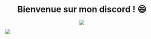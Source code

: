 <h1 align="center">Bienvenue sur mon discord ! 😄</h1>

<p align="center">
  <img src="https://github-readme-stats.vercel.app/api?username=GaetanOff&show_icons=true&count_private=true&hide_title=true" />
</p>

<a href="https://github.com/GaetanOff">
  <img src="https://github-readme-stats.vercel.app/api/top-langs/?username=GaetanOff&layout=compact" />
</a>

<!--
**GaetanOff/GaetanOff** is a ✨ _special_ ✨ repository because its `README.md` (this file) appears on your GitHub profile.

Here are some ideas to get you started:

- 🔭 I’m currently working on ...
- 🌱 I’m currently learning ...
- 👯 I’m looking to collaborate on ...
- 🤔 I’m looking for help with ...
- 💬 Ask me about ...
- 📫 How to reach me: ...
- 😄 Pronouns: ...
- ⚡ Fun fact: ...
-->
